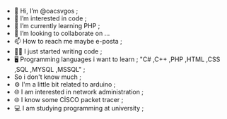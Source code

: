 - 👋 Hi, I’m @oacsvgos ;
- 👀 I’m interested in code ;
- 🌱 I’m currently learning PHP ;
- 💞️ I’m looking to collaborate on ...
- 📫 How to reach me maybe e-posta ;
- 👩‍💻 I just started writing code ;
- 🖥️ Programming languages i want to learn ; "C# ,C++ ,PHP ,HTML ,CSS ,SQL ,MYSQL ,MSSQL" ;
- So i don't know much ;
- ⚙️ I'm a little bit related to arduino ;
- 🌐 I am interested in network administration ;
- 🌐 I know some CİSCO packet tracer ;
- 💻 I am studying programming at university ;
<!---
oacsvgos/oacsvgos is a ✨ special ✨ repository because its `README.md` (this file) appears on your GitHub profile.
You can click the Preview link to take a look at your changes.
--->
